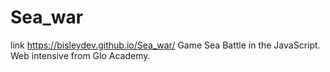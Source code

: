 # Sea_war
link https://bisleydev.github.io/Sea_war/
 Game Sea Battle in the JavaScript.
 Web intensive from Glo Academy.
